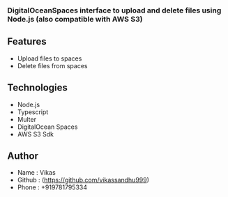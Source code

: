 ### DigitalOceanSpaces interface to upload and delete files using Node.js (also compatible with AWS S3)

## Features
* Upload files to spaces
* Delete files from spaces

## Technologies
* Node.js
* Typescript
* Multer
* DigitalOcean Spaces
* AWS S3 Sdk
 
## Author
   * Name : Vikas
   * Github : (https://github.com/vikassandhu999)
   * Phone : +919781795334